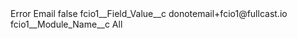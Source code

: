 <?xml version="1.0" encoding="UTF-8"?>
<CustomMetadata xmlns="http://soap.sforce.com/2006/04/metadata" xmlns:xsi="http://www.w3.org/2001/XMLSchema-instance" xmlns:xsd="http://www.w3.org/2001/XMLSchema">
    <label>Error Email</label>
    <protected>false</protected>
    <values>
        <field>fcio1__Field_Value__c</field>
        <value xsi:type="xsd:string">donotemail+fcio1@fullcast.io</value>
    </values>
    <values>
        <field>fcio1__Module_Name__c</field>
        <value xsi:type="xsd:string">All</value>
    </values>
</CustomMetadata>
